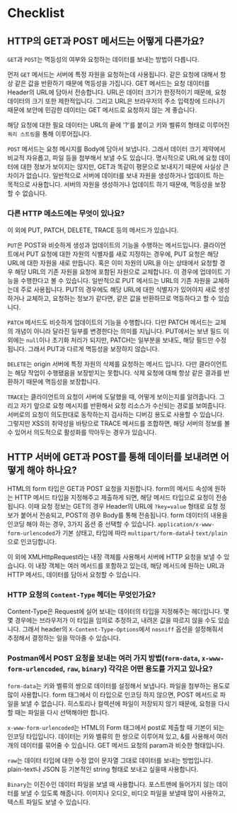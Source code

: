 # Checklist

## HTTP의 GET과 POST 메서드는 어떻게 다른가요?

`GET`과 `POST`는 멱등성의 여부와 요청하는 데이터를 보내는 방법이 다릅니다.

먼저 `GET` 메서드는 서버에 특정 자원을 요청하는데 사용됩니다. 같은 요청에 대해서 항상 같은 값을 반환하기 때문에 멱등성을 가집니다. GET 메서드는 요청 데이터를 Header의 URL에 담아서 전송합니다. URL은 데이터 크기가 한정적이기 때문에, 요청 데이터의 크기 또한 제한적입니다. 그리고 URL은 브라우저의 주소 입력창에 드러나기 때문에 보안에 민감한 데이터는 GET 메서드로 요청하지 않는 게 좋습니다.

해당 요청에 대한 필요 데이터는 URL의 끝에 '?'를 붙이고 키와 벨류의 형태로 이루어진 `쿼리 스트링`을 통해 이루어집니다.

`POST` 메서드는 요청 메시지를 Body에 담아서 보냅니다. 그래서 데이터 크기 제약에서 비교적 자유롭고, 파일 등을 첨부해서 보낼 수도 있습니다. 명시적으로 URL에 요청 데이터에 대한 정보가 보이지는 않지만, GET과 똑같이 평문으로 보내지기 때문에 사실상 큰 차이가 없습니다. 일반적으로 서버에 데이터를 보내 자원을 생성하거나 업데이트 하는 목적으로 사용합니다. 서버의 자원을 생성하거나 업데이트 하기 때문에, 멱등성을 보장할 수 없습니다.



### 다른 HTTP 메소드에는 무엇이 있나요?

이 외에 PUT, PATCH, DELETE, TRACE 등의 메서드가 있습니다.

`PUT`은 POST와 비슷하게 생성과 업데이트의 기능을 수행하는 메서드입니다. 클라이언트에서 PUT 요청에 대한 자원의 식별자를 새로 지정하는 경우에, PUT 요청은 해당 URL에 대한 자원을 새로 만듭니다. 혹은 이미 자원의 URL을 아는 상태에서 요청할 경우 해당 URL의 기존 자원을 요청에 포함된 자원으로 교체합니다. 이 경우에 업데이트 기능을 수행한다고 볼 수 있습니다. 일반적으로 PUT 메서드는 URL의 기존 자원을 교체하는데 주로 사용됩니다. PUT의 경우에도 해당 URL에 대한 식별자가 있어야지 새로 생성하거나 교체하고, 요청하는 정보가 같다면, 같은 값을 반환하므로 멱등하다고 할 수 있습니다.

`PATCH` 메서드도 비슷하게 업데이트의 기능을 수행합니다. 다만 PATCH 메서드는 교체의 개념이 아니라 달라진 일부를 변경한다는 의미를 지닙니다. PUT에서는 보낸 필드 이외에는 `null`이나 초기화 처리가 되지만, PATCH는 일부분을 보내도, 해당 필드만 수정됩니다. 그래서 PUT과 다르게 멱등성을 보장하지 않습니다.

`DELETE`는 origin 서버에 특정 자원의 삭제를 요청하는 메서드 입니다. 다만 클라이언트는 해당 작업이 수행됐음을 보장받지는 못합니다. 삭제 요청에 대해 항상 같은 결과를 반환하기 때문에 멱등성을 보장합니다.

`TRACE`는 클라이언트의 요청이 서버에 도달했을 때, 어떻게 보이는지를 알려줍니다. 그리고 자기 앞으로 요청 메시지를 반환해서 요청 리소스가 수신되는 경로를 보여줍니다. 서버로의 요청이 의도한대로 동작하는지 검사하는 디버깅 용도로 사용할 수 있습니다. 그렇지만 XSS의 취약성을 바탕으로 TRACE 메서드를 조합하면, 해당 서버의 정보를 볼 수 있어서 의도적으로 활성화를 막아두는 경우가 있습니다.



## HTTP 서버에 GET과 POST를 통해 데이터를 보내려면 어떻게 해야 하나요?

HTML의 form 타입은 GET과 POST 요청을 지원합니다. form의 메서드 속성에 원하는 HTTP 메서드 타입을 지정해주고 제출하게 되면, 해당 메서드 타입으로 요청이 전송됩니다. 이때 요청 정보는 GET의 경우 Header의 URL에 `?key=value` 형태로 요청 정보가 붙어서 전송되고, POST의 경우 Body를 통해 전송됩니다. form 데이터의 내용을 인코딩 해야 하는 경우, 3가지 옵션 중 선택할 수 있습니다. `application/x-www-form-urlencoded`가 기본 상태고, 타입에 따라 `multipart/form-data`나 `text/plain`으로 인코딩합니다.

이 외에 XMLHttpRequest라는 내장 객체를 사용해서 서버에 HTTP 요청을 보낼 수 있습니다. 이 내장 객체는 여러 메서드를 포함하고 있는데, 해당 메서드에 원하는 URL과 HTTP 메서드, 데이터를 담아서 요청할 수 있습니다.



### HTTP 요청의 `Content-Type` 헤더는 무엇인가요?

Content-Type은 Request에 실어 보내는 데이터의 타입을 지정해주는 헤더입니다. 몇몇 경우에는 브라우저가 이 타입을 임의로 추정하고, 내려온 값을 따르지 않을 수도 있습니다. 그래서 header의 `X-Content-Type-Options`에서 `nosniff` 옵션을 설정해줘서 추정해서 결정하는 일을 막아줄 수 있습니다.

### Postman에서 POST 요청을 보내는 여러 가지 방법(`form-data`, `x-www-form-urlencoded`, `raw`, `binary`) 각각은 어떤 용도를 가지고 있나요?

`form-data`는 키와 벨류의 쌍으로 데이터를 설정해서 보냅니다. 파일을 첨부하는 용도로 많이 사용합니다. form 태그에서 이 타입으로 인코딩 하지 않으면, POST 메서드로 파일을 보낼 수 없습니다. 히스토리나 컬렉션에 파일이 저장되지 않기 때문에, 요청을 다시 할 때는 파일을 다시 선택해야만 합니다.

`x-www-form-urlencoded`는 HTML의 Form 태그에서 post로 제출할 때 기본이 되는 인코딩 타입입니다. 데이터는 키와 벨류의 한 쌍으로 이루어져 있고, &를 사용해서 여러개의 데이터를 묶어줄 수 있습니다. GET 메서드 요청의 param과 비슷한 형태입니다.

`raw`는 데이터 타입에 대한 수정 없이 문자열 그대로 데이터를 보내는 방법입니다. plain-text나 JSON 등 기본적인 string 형태로 보내고 싶을때 사용합니다.

`Binary`는 이진수인 데이터 파일을 보낼 때 사용합니다. 포스트맨에 들어가지 않는 데이터를 보낼 수 있도록 해줍니다. 이미지나 오디오, 비디오 파일을 보낼때 많이 사용하고, 텍스트 파일도 보낼 수 있습니다.

